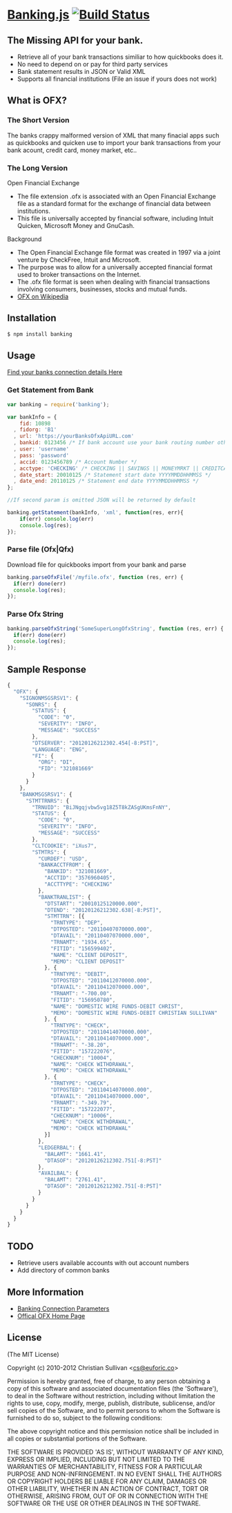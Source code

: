 # [Banking.js](http://euforic.co/banking.js) [![Build Status](https://secure.travis-ci.org/euforic/banking.js.png)](http://travis-ci.org/euforic/banking.js)

## The Missing API for your bank.  
  * Retrieve all of your bank transactions similiar to how quickbooks does it.
  * No need to depend on or pay for third party services
  * Bank statement results in JSON or Valid XML
  * Supports all financial institutions (File an issue if yours does not work)

## What is OFX?

### The Short Version

The banks crappy malformed version of XML that many finacial apps such as quickbooks and quicken use to import your bank transactions from your bank acount, credit card, money market, etc..

### The Long Version

Open Financial Exchange

  * The file extension .ofx is associated with an Open Financial Exchange file as a standard format for the exchange of financial data between institutions. 
  * This file is universally accepted by financial software, including Intuit Quicken, Microsoft Money and GnuCash.

Background

  * The Open Financial Exchange file format was created in 1997 via a joint venture by CheckFree, Intuit and Microsoft. 
  * The purpose was to allow for a universally accepted financial format used to broker transactions on the Internet. 
  * The .ofx file format is seen when dealing with financial transactions involving consumers, businesses, stocks and mutual funds.
  * [OFX on Wikipedia](http://en.wikipedia.org/wiki/Open_Financial_Exchange)

## Installation  

```bash
$ npm install banking
```

## Usage

[Find your banks connection details Here](http://www.ofxhome.com/index.php/home/directory)

### Get Statement from Bank

```javascript
var banking = require('banking');

var bankInfo = {
    fid: 10898
  , fidorg: 'B1'
  , url: 'https://yourBanksOfxApiURL.com'
  , bankid: 0123456 /* If bank account use your bank routing number otherwise set to null */
  , user: 'username'
  , pass: 'password'
  , accid: 0123456789 /* Account Number */
  , acctype: 'CHECKING' /* CHECKING || SAVINGS || MONEYMRKT || CREDITCARD */
  , date_start: 20010125 /* Statement start date YYYYMMDDHHMMSS */
  , date_end: 20110125 /* Statement end date YYYYMMDDHHMMSS */  
};

//If second param is omitted JSON will be returned by default

banking.getStatement(bankInfo, 'xml', function(res, err){
    if(err) console.log(err)
    console.log(res);        
});
```

### Parse file (Ofx|Qfx)  
Download file for quickbooks import from your bank and parse

```javascript
banking.parseOfxFile('/myfile.ofx', function (res, err) {
  if(err) done(err)
  console.log(res); 
});
```

### Parse Ofx String

```javascript
banking.parseOfxString('SomeSuperLongOfxString', function (res, err) {
  if(err) done(err)
  console.log(res);  
});
```

## Sample Response

```javascript
{
  "OFX": {
    "SIGNONMSGSRSV1": {
      "SONRS": {
        "STATUS": {
          "CODE": "0",
          "SEVERITY": "INFO",
          "MESSAGE": "SUCCESS"
        },
        "DTSERVER": "20120126212302.454[-8:PST]",
        "LANGUAGE": "ENG",
        "FI": {
          "ORG": "DI",
          "FID": "321081669"
        }
      }
    },
    "BANKMSGSRSV1": {
      "STMTTRNRS": {
        "TRNUID": "BiJNgqjvbw5vg18Z5T8kZASgUKmsFnNY",
        "STATUS": {
          "CODE": "0",
          "SEVERITY": "INFO",
          "MESSAGE": "SUCCESS"
        },
        "CLTCOOKIE": "iXus7",
        "STMTRS": {
          "CURDEF": "USD",
          "BANKACCTFROM": {
            "BANKID": "321081669",
            "ACCTID": "3576960405",
            "ACCTTYPE": "CHECKING"
          },
          "BANKTRANLIST": {
            "DTSTART": "20010125120000.000",
            "DTEND": "20120126212302.638[-8:PST]",
            "STMTTRN": [{
              "TRNTYPE": "DEP",
              "DTPOSTED": "20110407070000.000",
              "DTAVAIL": "20110407070000.000",
              "TRNAMT": "1934.65",
              "FITID": "156599402",
              "NAME": "CLIENT DEPOSIT",
              "MEMO": "CLIENT DEPOSIT"
            }, {
              "TRNTYPE": "DEBIT",
              "DTPOSTED": "20110412070000.000",
              "DTAVAIL": "20110412070000.000",
              "TRNAMT": "-700.00",
              "FITID": "156950780",
              "NAME": "DOMESTIC WIRE FUNDS-DEBIT CHRIST",
              "MEMO": "DOMESTIC WIRE FUNDS-DEBIT CHRISTIAN SULLIVAN"
            }, {
              "TRNTYPE": "CHECK",
              "DTPOSTED": "20110414070000.000",
              "DTAVAIL": "20110414070000.000",
              "TRNAMT": "-38.20",
              "FITID": "157222076",
              "CHECKNUM": "10004",
              "NAME": "CHECK WITHDRAWAL",
              "MEMO": "CHECK WITHDRAWAL"
            }, {
              "TRNTYPE": "CHECK",
              "DTPOSTED": "20110414070000.000",
              "DTAVAIL": "20110414070000.000",
              "TRNAMT": "-349.79",
              "FITID": "157222077",
              "CHECKNUM": "10006",
              "NAME": "CHECK WITHDRAWAL",
              "MEMO": "CHECK WITHDRAWAL"
            }]
          },
          "LEDGERBAL": {
            "BALAMT": "1661.41",
            "DTASOF": "20120126212302.751[-8:PST]"
          },
          "AVAILBAL": {
            "BALAMT": "2761.41",
            "DTASOF": "20120126212302.751[-8:PST]"
          }
        }
      }
    }
  }
}
```

## TODO  
  * Retrieve users available accounts with out account numbers
  * Add directory of common banks

## More Information
  * [Banking Connection Parameters](http://www.ofxhome.com/index.php/home/directory)
  * [Offical OFX Home Page](http://www.ofx.net/)

## License 

(The MIT License)

Copyright (c) 2010-2012 Christian Sullivan &lt;cs@euforic.co&gt;

Permission is hereby granted, free of charge, to any person obtaining
a copy of this software and associated documentation files (the
'Software'), to deal in the Software without restriction, including
without limitation the rights to use, copy, modify, merge, publish,
distribute, sublicense, and/or sell copies of the Software, and to
permit persons to whom the Software is furnished to do so, subject to
the following conditions:

The above copyright notice and this permission notice shall be
included in all copies or substantial portions of the Software.

THE SOFTWARE IS PROVIDED 'AS IS', WITHOUT WARRANTY OF ANY KIND,
EXPRESS OR IMPLIED, INCLUDING BUT NOT LIMITED TO THE WARRANTIES OF
MERCHANTABILITY, FITNESS FOR A PARTICULAR PURPOSE AND NON-INFRINGEMENT.
IN NO EVENT SHALL THE AUTHORS OR COPYRIGHT HOLDERS BE LIABLE FOR ANY
CLAIM, DAMAGES OR OTHER LIABILITY, WHETHER IN AN ACTION OF CONTRACT,
TORT OR OTHERWISE, ARISING FROM, OUT OF OR IN CONNECTION WITH THE
SOFTWARE OR THE USE OR OTHER DEALINGS IN THE SOFTWARE.